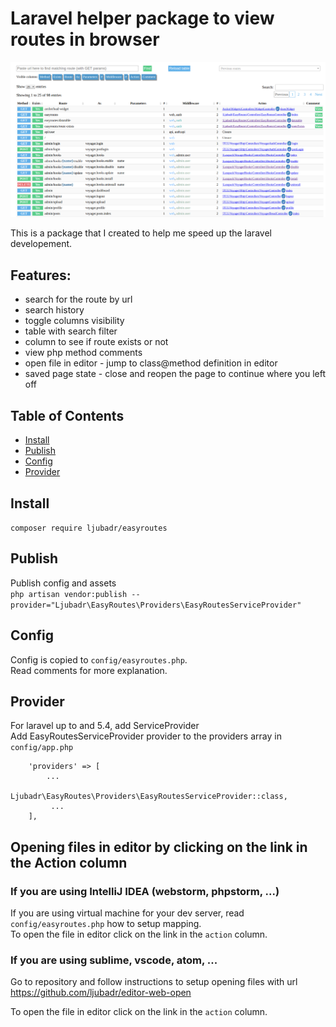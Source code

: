 # Laravel helper package to view routes in browser

![Screenshot](/screenshot.png?raw=true "Screenshot with laravel voyager")

This is a package that I created to help me speed up the laravel developement.  

## Features:
- search for the route by url
- search history
- toggle columns visibility
- table with search filter
- column to see if route exists or not
- view php method comments
- open file in editor - jump to class@method definition in editor
- saved page state - close and reopen the page to continue where you left off

## Table of Contents
* [Install](#install)
* [Publish](#publish)
* [Config](#config)
* [Provider](#provider)

## Install
`composer require ljubadr/easyroutes`

## Publish
Publish config and assets  
`php artisan vendor:publish --provider="Ljubadr\EasyRoutes\Providers\EasyRoutesServiceProvider"`

## Config
Config is copied to `config/easyroutes.php`.  
Read comments for more explanation.

## Provider
For laravel up to and 5.4, add ServiceProvider  
Add EasyRoutesServiceProvider provider to the providers array in `config/app.php`  

```
    'providers' => [
        ...
         Ljubadr\EasyRoutes\Providers\EasyRoutesServiceProvider::class,
         ...
    ],
```

## Opening files in editor by clicking on the link in the Action column

### If you are using IntelliJ IDEA (webstorm, phpstorm, ...)  
If you are using virtual machine for your dev server, read `config/easyroutes.php` how to setup mapping.  
To open the file in editor click on the link in the `action` column.

### If you are using sublime, vscode, atom, ...  
Go to repository and follow instructions to setup opening files with url  
https://github.com/ljubadr/editor-web-open

To open the file in editor click on the link in the `action` column.
